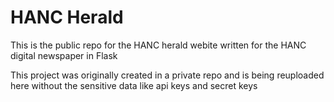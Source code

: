 # HANC Herald
This is the public repo for the HANC herald webite written for the HANC digital newspaper in Flask

This project was originally created in a private repo and is being reuploaded here without the sensitive data like api keys and secret keys

